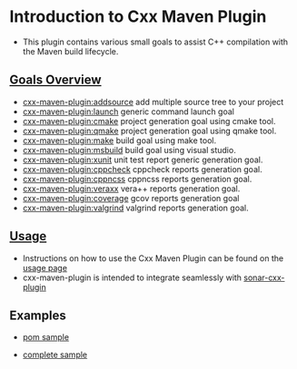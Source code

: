 # Introduction to Cxx Maven Plugin
* This plugin contains various small goals to assist C++ compilation with the Maven build lifecycle.

## [Goals Overview](http://neticoa.github.io/cxx-maven-plugin/plugin-info.html)
* [cxx-maven-plugin:addsource](http://neticoa.github.io/cxx-maven-plugin/addsource-mojo.html) add multiple source tree to your project
* [cxx-maven-plugin:launch](http://neticoa.github.io/cxx-maven-plugin/launch-mojo.html) generic command launch goal
* [cxx-maven-plugin:cmake](http://neticoa.github.io/cxx-maven-plugin/cmake-mojo.html) project generation goal using cmake tool.
* [cxx-maven-plugin:qmake](http://neticoa.github.io/cxx-maven-plugin/qmake-mojo.html) project generation goal using qmake tool.
* [cxx-maven-plugin:make](http://neticoa.github.io/cxx-maven-plugin/make-mojo.html) build goal using make tool.
* [cxx-maven-plugin:msbuild](http://neticoa.github.io/cxx-maven-plugin/msbuild-mojo.html) build goal using visual studio.
* [cxx-maven-plugin:xunit](http://neticoa.github.io/cxx-maven-plugin/xunit-mojo.html) unit test report generic generation goal.
* [cxx-maven-plugin:cppcheck](http://neticoa.github.io/cxx-maven-plugin/cppcheck-mojo.html) cppcheck reports generation goal.
* [cxx-maven-plugin:cppncss](http://neticoa.github.io/cxx-maven-plugin/cppncss-mojo.html) cppncss reports generation goal.
* [cxx-maven-plugin:veraxx](http://neticoa.github.io/cxx-maven-plugin/veraxx-mojo.html) vera++ reports generation goal.
* [cxx-maven-plugin:coverage](http://neticoa.github.io/cxx-maven-plugin/coverage-mojo.html) gcov reports generation goal
* [cxx-maven-plugin:valgrind](http://neticoa.github.io/cxx-maven-plugin/valgrind-mojo.html) valgrind reports generation goal.

## [Usage](http://neticoa.github.io/cxx-maven-plugin/plugin-info.html)
* Instructions on how to use the Cxx Maven Plugin can be found on the [usage page](http://neticoa.github.io/cxx-maven-plugin/plugin-info.html)
* cxx-maven-plugin is intended to integrate seamlessly with [sonar-cxx-plugin](https://github.io/wenns/sonar-cxx)

## Examples
* [pom sample](http://neticoa.github.io/cxx-maven-plugin/SAMPLE/pom.xml)

* [complete sample](http://neticoa.github.iocxx-maven-plugin/SAMPLE/CXX_PROJECT_SAMPLE.tgz)

